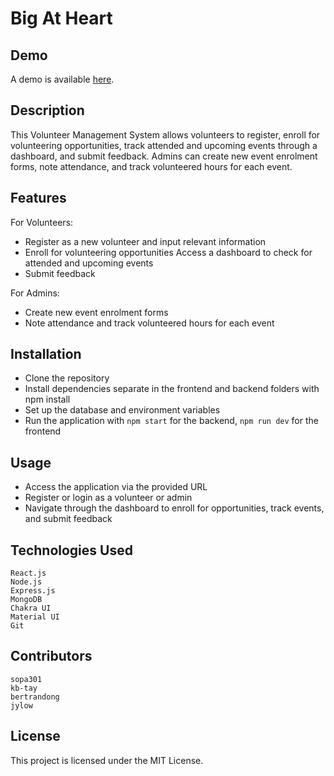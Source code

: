 # Big At Heart

## Demo

A demo is available [here](https://h4g.vercel.app/).

## Description

This Volunteer Management System allows volunteers to register, enroll for volunteering opportunities, track attended and upcoming events through a dashboard, and submit feedback. Admins can create new event enrolment forms, note attendance, and track volunteered hours for each event.

## Features

For Volunteers:

- Register as a new volunteer and input relevant information
- Enroll for volunteering opportunities
  Access a dashboard to check for attended and upcoming events
- Submit feedback

For Admins:

- Create new event enrolment forms
- Note attendance and track volunteered hours for each event

## Installation

- Clone the repository
- Install dependencies separate in the frontend and backend folders with npm install
- Set up the database and environment variables
- Run the application with `npm start` for the backend, `npm run dev` for the frontend

## Usage

- Access the application via the provided URL
- Register or login as a volunteer or admin
- Navigate through the dashboard to enroll for opportunities, track events, and submit feedback

## Technologies Used

    React.js
    Node.js
    Express.js
    MongoDB
    Chakra UI
    Material UI
    Git

## Contributors

    sopa301
    kb-tay
    bertrandong
    jylow

## License

This project is licensed under the MIT License.
